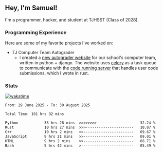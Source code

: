 ## Hey, I'm Samuel!

I'm a programmer, hacker, and student at TJHSST (Class of 2028).

### Programming Experience
Here are some of my favorite projects I've worked on:
- TJ Computer Team Autograder
  - I created a [new autograder website](https://github.com/TJ-Computer-Team/autograder2) for our school's computer team, written in python + django. The website uses [celery](https://github.com/celery/celery) as a task queue to communicate with the [code running server](https://github.com/TJ-Computer-Team/coderunner) that handles user code submissions, which I wrote in rust.

### Stats
[![wakatime](https://wakatime.com/badge/user/879aea6b-e969-410f-b0b6-2bb4510bea6f.svg)](https://wakatime.com/@879aea6b-e969-410f-b0b6-2bb4510bea6f)
<!--START_SECTION:waka-->

```txt
From: 29 June 2025 - To: 30 August 2025

Total Time: 101 hrs 32 mins

Python            33 hrs 28 mins  >>>>>>>>-----------------   32.24 %
Rust              10 hrs 27 mins  >>>----------------------   10.07 %
C++               10 hrs 2 mins   >>-----------------------   09.67 %
JavaScript        9 hrs 21 mins   >>-----------------------   09.01 %
HTML              9 hrs 2 mins    >>-----------------------   08.71 %
Bash              5 hrs 42 mins   >------------------------   05.49 %
```

<!--END_SECTION:waka-->
